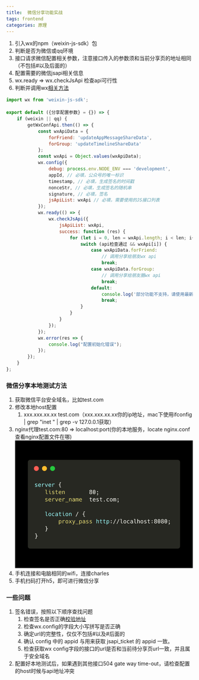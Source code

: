 ```yaml
---
title:  微信分享功能实战
tags: frontend
categories: 原理
---
```


1. 引入wx的npm（weixin-js-sdk）包
2. 判断是否为微信或qq环境
3. 接口请求微信配置相关参数，注意接口传入的参数须和当前分享页的地址相同（不包括#以及后面的）
4. 配置需要的微信jsapi相关信息
5. wx.ready => wx.checkJsApi 检查api可行性
6. 判断并调用wx[相关方法](配置内容)


```javascript
import wx from 'weixin-js-sdk';

export default ({分享配置参数} = {}) => {
    if (weixin || qq) {
        getWxConfApi.then(() => {
            const wxApiData = {
                forFriend: 'updateAppMessageShareData',
                forGroup: 'updateTimelineShareData'
            };
            const wxApi = Object.values(wxApiData);
            wx.config({
                debug: process.env.NODE_ENV === 'development',
                appId, // 必填，公众号的唯一标识
                timestamp, // 必填，生成签名的时间戳
                nonceStr, // 必填，生成签名的随机串
                signature, // 必填，签名
                jsApiList: wxApi // 必填，需要使用的JS接口列表
            });
            wx.ready(() => {
                wx.checkJsApi({
                    jsApiList: wxApi,
                    success: function (res) {
                        for (let i = 0, len = wxApi.length; i < len; i++) {
                            switch (api检查通过 && wxApi[i]) {
                                case wxApiData.forFriend:
                                    // 调用分享给朋友wx api
                                    break;
                                case wxApiData.forGroup:
                                    // 调用分享给朋友圈wx api
                                    break;
                                default:
                                    console.log('部分功能不支持，请使用最新版微信');
                                    break;
                            }
                        }
                    }
                });
            });
            wx.error(res => {
                console.log("配置初始化错误");
            });
        });
    }
};

```

### 微信分享本地测试方法
1. 获取微信平台安全域名，比如test.com
2. 修改本地host配置
    1. xxx.xxx.xx.xx test.com（xxx.xxx.xx.xx你的ip地址，mac下使用ifconfig | grep "inet " | grep -v 127.0.0.1获取）
3. nginx代理test.com:80 => localhost:port(你的本地服务，locate nginx.conf查看nginx配置文件在哪)
    ![](https://raw.githubusercontent.com/FoxDaxian/FoxDaxian.github.io/master/assets/picgo/20190702161827.png)
4. 手机连接和电脑相同的wifi，连接charles
5. 手机扫码打开h5，即可进行微信分享


### 一些问题
1. 签名错误，按照以下顺序查找问题
    1. 检查签名是否正确[校验地址](http://mp.weixin.qq.com/debug/cgi-bin/sandbox?t=jsapisign)
    2. 检查wx.config的字段大小写拼写是否正确
    3. 确定url的完整性，仅仅不包括#以及#后面的
    4. 确认 config 中的 appid 与用来获取 jsapi_ticket 的 appid 一致。
    5. 检查获取wx config字段的接口的url是否和当前待分享页url一致，并且属于安全域名
2. 配置好本地测试后，如果遇到其他接口504 gate way time-out，请检查配置的host时候与api地址冲突
